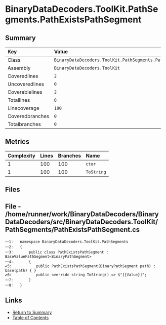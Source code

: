 ﻿# BinaryDataDecoders.ToolKit.PathSegments.PathExistsPathSegment

## Summary

| Key             | Value                                                           |
| :-------------- | :-------------------------------------------------------------- |
| Class           | `BinaryDataDecoders.ToolKit.PathSegments.PathExistsPathSegment` |
| Assembly        | `BinaryDataDecoders.ToolKit`                                    |
| Coveredlines    | `2`                                                             |
| Uncoveredlines  | `0`                                                             |
| Coverablelines  | `2`                                                             |
| Totallines      | `8`                                                             |
| Linecoverage    | `100`                                                           |
| Coveredbranches | `0`                                                             |
| Totalbranches   | `0`                                                             |

## Metrics

| Complexity | Lines | Branches | Name       |
| :--------- | :---- | :------- | :--------- |
| 1          | 100   | 100      | `ctor`     |
| 1          | 100   | 100      | `ToString` |

## Files

## File - /home/runner/work/BinaryDataDecoders/BinaryDataDecoders/src/BinaryDataDecoders.ToolKit/PathSegments/PathExistsPathSegment.cs

```CSharp
〰1:   namespace BinaryDataDecoders.ToolKit.PathSegments
〰2:   {
〰3:       public class PathExistsPathSegment : BaseValuePathSegment<BinaryPathSegment>
〰4:       {
✔5:           public PathExistsPathSegment(BinaryPathSegment path) : base(path) { }
✔6:           public override string ToString() => $"[{Value}]";
〰7:       }
〰8:   }
```

## Links

* [Return to Summary](Summary.md)
* [Table of Contents](../TOC.md)

